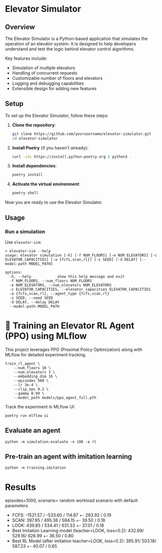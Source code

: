 # Elevator Simulator

## Overview

The Elevator Simulator is a Python-based application that simulates the operation of an elevator system. It is designed to help developers understand and test the logic behind elevator control algorithms.

Key features include:
- Simulation of multiple elevators
- Handling of concurrent requests
- Customizable number of floors and elevators
- Logging and debugging capabilities
- Extensible design for adding new features

## Setup

To set up the Elevator Simulator, follow these steps:

1. **Clone the repository**:
    ```sh
    git clone https://github.com/yourusername/elevator-simulator.git
    cd elevator-simulator
    ```

2. **Install Poetry** (if you haven't already):
    ```sh
    curl -sSL https://install.python-poetry.org | python3 -
    ```

3. **Install dependencies**:
    ```sh
    poetry install
    ```

4. **Activate the virtual environment**:
    ```sh
    poetry shell
    ```

Now you are ready to use the Elevator Simulator.

## Usage


### Run a simulation

Use `elevator-sim`:

```
> elevator-sim --help
usage: elevator simulation [-h] [-f NUM_FLOORS] [-e NUM_ELEVATORS] [-c ELEVATOR_CAPACITIES] [-a {fcfs,scan,rl}] [-s SEED] [-d DELAY] [--model-path MODEL_PATH]

options:
  -h, --help            show this help message and exit
  -f NUM_FLOORS, --num_floors NUM_FLOORS
  -e NUM_ELEVATORS, --num_elevators NUM_ELEVATORS
  -c ELEVATOR_CAPACITIES, --elevator_capacities ELEVATOR_CAPACITIES
  -a {fcfs,scan,rl}, --agent_type {fcfs,scan,rl}
  -s SEED, --seed SEED
  -d DELAY, --delay DELAY
  --model-path MODEL_PATH
  ```

# 🚀 Training an Elevator RL Agent (PPO) using MLflow

This project leverages PPO (Proximal Policy Optimization) along with MLflow for detailed experiment tracking.

```
train_rl_agent \
    --num_floors 10 \
    --num_elevators 3 \
    --embedding_dim 16 \
    --episodes 500 \
    --lr 3e-4 \
    --clip_eps 0.2 \
    --gamma 0.99 \
    --model_path models/ppo_agent_full.pth
```

Track the experiment in MLflow UI:

```
poetry run mlflow ui
```

## Evaluate an agent

```
python -m simulation.evaluate -n 100 -a rl
```

## Pre-train an agent with imitation learning

```
python -m training.imitation
```


# Results

episodes=1000, scenario= random workload scenario with default parameters

* FCFS: -1521.57 / -533.60 / 114.87 +- 263.92 / 0.19
* SCAN:  397.95 / 495.36 / 594.15 +- 39.50 / 0.18
* LOOK:  439.85 / 534.41 /  631.33 +- 37.01 / 0.18
* Best Imitation Learning model (teacher=LOOK, loss<0.2):  432.69/  529.16/  626.99 +- 36.50 / 0.80
* Best RL Model (after imitation teacher=LOOK, loss=0.2): 395.91/  503.18/  587.33 +- 40.07 / 0.65